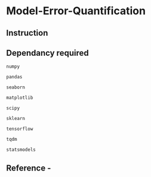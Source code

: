 # Model-Error-Quantification

## Instruction 

## Dependancy required 
<code>numpy</code>

<code>pandas</code>

<code>seaborn</code>

<code>matplotlib</code>

<code>scipy</code>

<code>sklearn</code>

<code>tensorflow</code>

<code>tqdm</code>

<code>statsmodels </code>

## Reference - 
